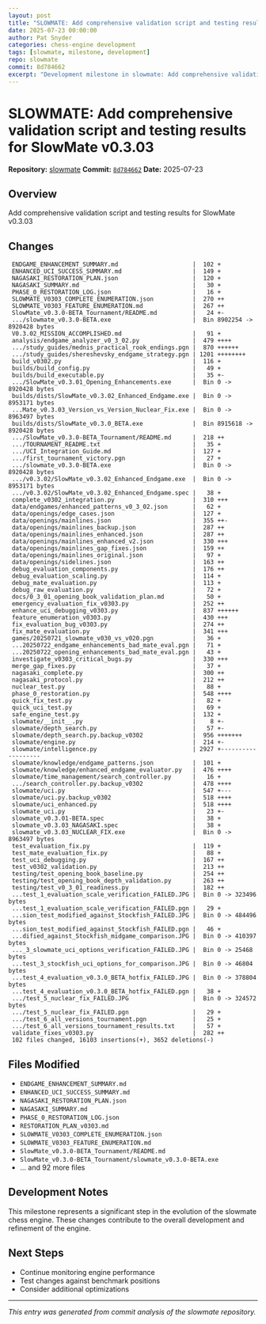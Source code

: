 ```yaml
---
layout: post
title: "SLOWMATE: Add comprehensive validation script and testing results for SlowMate v0.3.03"
date: 2025-07-23 00:00:00 
author: Pat Snyder
categories: chess-engine development
tags: [slowmate, milestone, development]
repo: slowmate
commit: 8d784662
excerpt: "Development milestone in slowmate: Add comprehensive validation script and testing results for SlowMate v0.3.03"
---
```


# SLOWMATE: Add comprehensive validation script and testing results for SlowMate v0.3.03

**Repository:** [slowmate](https://github.com/pssnyder/slowmate)
**Commit:** [`8d784662`](https://github.com/pssnyder/slowmate/commit/8d7846624f994ccac1312a78b9fd73d885874b29)
**Date:** 2025-07-23

## Overview

Add comprehensive validation script and testing results for SlowMate v0.3.03

## Changes

```
 ENDGAME_ENHANCEMENT_SUMMARY.md                     |  102 +
 ENHANCED_UCI_SUCCESS_SUMMARY.md                    |  149 +
 NAGASAKI_RESTORATION_PLAN.json                     |  120 +
 NAGASAKI_SUMMARY.md                                |   30 +
 PHASE_0_RESTORATION_LOG.json                       |   16 +
 SLOWMATE_V0303_COMPLETE_ENUMERATION.json           |  270 ++
 SLOWMATE_V0303_FEATURE_ENUMERATION.md              |  267 ++
 SlowMate_v0.3.0-BETA_Tournament/README.md          |   24 +-
 .../slowmate_v0.3.0-BETA.exe                       |  Bin 8902254 -> 8920428 bytes
 V0.3.02_MISSION_ACCOMPLISHED.md                    |   91 +
 analysis/endgame_analyzer_v0_3_02.py               |  479 ++++
 .../study_guides/mednis_practical_rook_endings.pgn |  870 ++++++
 .../study_guides/shereshevsky_endgame_strategy.pgn | 1201 ++++++++
 build_v0302.py                                     |  116 +
 builds/build_config.py                             |   49 +
 builds/build_executable.py                         |   35 +-
 .../SlowMate_v0.3.01_Opening_Enhancements.exe      |  Bin 0 -> 8920428 bytes
 builds/dists/SlowMate_v0.3.02_Enhanced_Endgame.exe |  Bin 0 -> 8953171 bytes
 ...Mate_v0.3.03_Version_vs_Version_Nuclear_Fix.exe |  Bin 0 -> 8963497 bytes
 builds/dists/SlowMate_v0.3.0_BETA.exe              |  Bin 8915618 -> 8920428 bytes
 .../SlowMate_v0.3.0-BETA_Tournament/README.md      |  218 ++
 .../TOURNAMENT_README.txt                          |   35 +
 .../UCI_Integration_Guide.md                       |  127 +
 .../first_tournament_victory.pgn                   |   27 +
 .../slowmate_v0.3.0-BETA.exe                       |  Bin 0 -> 8920428 bytes
 .../v0.3.02/SlowMate_v0.3.02_Enhanced_Endgame.exe  |  Bin 0 -> 8953171 bytes
 .../v0.3.02/SlowMate_v0.3.02_Enhanced_Endgame.spec |   38 +
 complete_v0302_integration.py                      |  310 +++
 data/endgames/enhanced_patterns_v0_3_02.json       |   62 +
 data/openings/edge_cases.json                      |  127 +
 data/openings/mainlines.json                       |  355 ++-
 data/openings/mainlines_backup.json                |  287 ++
 data/openings/mainlines_enhanced.json              |  287 ++
 data/openings/mainlines_enhanced_v2.json           |  330 +++
 data/openings/mainlines_gap_fixes.json             |  159 ++
 data/openings/mainlines_original.json              |   97 +
 data/openings/sidelines.json                       |  163 ++
 debug_evaluation_components.py                     |  176 ++
 debug_evaluation_scaling.py                        |  114 +
 debug_mate_evaluation.py                           |  113 +
 debug_raw_evaluation.py                            |   72 +
 docs/0_3_01_opening_book_validation_plan.md        |   50 +
 emergency_evaluation_fix_v0303.py                  |  252 ++
 enhance_uci_debugging_v0303.py                     |  837 ++++++
 feature_enumeration_v0303.py                       |  430 +++
 fix_evaluation_bug_v0303.py                        |  274 ++
 fix_mate_evaluation.py                             |  341 +++
 games/20250721_slowmate_v030_vs_v020.pgn           |   36 +
 ...20250722_endgame_enhancements_bad_mate_eval.pgn |   71 +
 ...20250722_opening_enhancements_bad_mate_eval.pgn |   43 +
 investigate_v0303_critical_bugs.py                 |  330 +++
 merge_gap_fixes.py                                 |   37 +
 nagasaki_complete.py                               |  300 ++
 nagasaki_protocol.py                               |  212 ++
 nuclear_test.py                                    |   88 +
 phase_0_restoration.py                             |  548 ++++
 quick_fix_test.py                                  |   82 +
 quick_uci_test.py                                  |   69 +
 safe_engine_test.py                                |  132 +
 slowmate/__init__.py                               |    8 +-
 slowmate/depth_search.py                           |   57 +-
 slowmate/depth_search.py.backup_v0302              |  956 +++++++
 slowmate/engine.py                                 |  214 +-
 slowmate/intelligence.py                           | 2927 +-------------------
 slowmate/knowledge/endgame_patterns.json           |  101 +
 slowmate/knowledge/enhanced_endgame_evaluator.py   |  476 ++++
 slowmate/time_management/search_controller.py      |   16 +
 .../search_controller.py.backup_v0302              |  478 ++++
 slowmate/uci.py                                    |  547 +---
 slowmate/uci.py.backup_v0302                       |  518 ++++
 slowmate/uci_enhanced.py                           |  518 ++++
 slowmate_uci.py                                    |   23 +-
 slowmate_v0.3.01-BETA.spec                         |   38 +
 slowmate_v0.3.03_NAGASAKI.spec                     |   38 +
 slowmate_v0.3.03_NUCLEAR_FIX.exe                   |  Bin 0 -> 8963497 bytes
 test_evaluation_fix.py                             |  119 +
 test_mate_evaluation_fix.py                        |   88 +
 test_uci_debugging.py                              |  167 ++
 test_v0302_validation.py                           |  213 ++
 testing/test_opening_book_baseline.py              |  254 ++
 testing/test_opening_book_depth_validation.py      |  263 ++
 testing/test_v0_3_01_readiness.py                  |  182 ++
 ...test_1_evaluation_scale_verification_FAILED.JPG |  Bin 0 -> 323496 bytes
 ...test_1_evaluation_scale_verification_FAILED.pgn |   29 +
 ...sion_test_modified_against_Stockfish_FAILED.JPG |  Bin 0 -> 484496 bytes
 ...sion_test_modified_against_Stockfish_FAILED.pgn |   46 +
 ...dified_against_Stockfish_midgame_comparison.JPG |  Bin 0 -> 410397 bytes
 ..._3_slowmate_uci_options_verification_FAILED.JPG |  Bin 0 -> 25468 bytes
 ...test_3_stockfish_uci_options_for_comparison.JPG |  Bin 0 -> 46804 bytes
 ...test_4_evaluation_v0.3.0_BETA_hotfix_FAILED.JPG |  Bin 0 -> 378804 bytes
 ...test_4_evaluation_v0.3.0_BETA_hotfix_FAILED.pgn |   38 +
 .../test_5_nuclear_fix_FAILED.JPG                  |  Bin 0 -> 324572 bytes
 .../test_5_nuclear_fix_FAILED.pgn                  |   29 +
 .../test_6_all_versions_tournament.pgn             |   25 +
 .../test_6_all_versions_tournament_results.txt     |   57 +
 validate_fixes_v0303.py                            |  282 ++
 102 files changed, 16103 insertions(+), 3652 deletions(-)
```

## Files Modified

- `ENDGAME_ENHANCEMENT_SUMMARY.md`
- `ENHANCED_UCI_SUCCESS_SUMMARY.md`
- `NAGASAKI_RESTORATION_PLAN.json`
- `NAGASAKI_SUMMARY.md`
- `PHASE_0_RESTORATION_LOG.json`
- `RESTORATION_PLAN_v0303.md`
- `SLOWMATE_V0303_COMPLETE_ENUMERATION.json`
- `SLOWMATE_V0303_FEATURE_ENUMERATION.md`
- `SlowMate_v0.3.0-BETA_Tournament/README.md`
- `SlowMate_v0.3.0-BETA_Tournament/slowmate_v0.3.0-BETA.exe`
- ... and 92 more files

## Development Notes

This milestone represents a significant step in the evolution of the slowmate chess engine. These changes contribute to the overall development and refinement of the engine.

## Next Steps

- Continue monitoring engine performance
- Test changes against benchmark positions
- Consider additional optimizations

---

*This entry was generated from commit analysis of the slowmate repository.*
